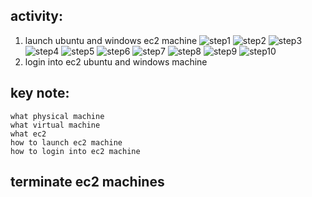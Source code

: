 ## activity:
   1. launch ubuntu and windows ec2 machine
![step1](image/1.png)
![step2](image/2.png)
![step3](image/3.png)
![step4](image/4.png)
![step5](image/5.png)
![step6](image/6.png)
![step7](image/7.png)
![step8](image/8.png)
![step9](image/9.png)
![step10](image/10.png)
   2. login into ec2 ubuntu and windows machine

## key note: 
    what physical machine
    what virtual machine
    what ec2 
    how to launch ec2 machine
    how to login into ec2 machine

## terminate ec2 machines 
    